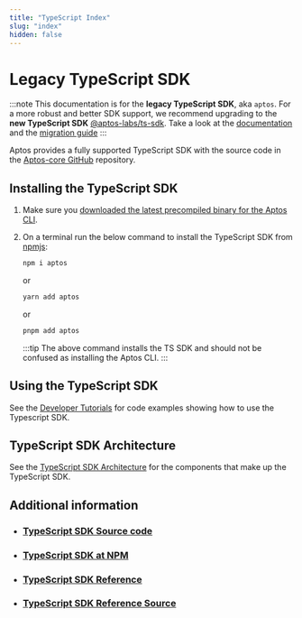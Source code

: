 ```yaml
---
title: "TypeScript Index"
slug: "index"
hidden: false
---
```


# Legacy TypeScript SDK

:::note
This documentation is for the **legacy TypeScript SDK**, aka `aptos`. For a more robust and better SDK support, we recommend upgrading to the **new TypeScript SDK** [@aptos-labs/ts-sdk](https://github.com/aptos-labs/aptos-ts-sdk). Take a look at the [documentation](../ts-sdk/index.md) and the [migration guide](../ts-sdk/migration-guide.md)
:::

Aptos provides a fully supported TypeScript SDK with the source code in the [Aptos-core GitHub](https://github.com/aptos-labs/aptos-core/tree/main/ecosystem/typescript/sdk) repository.

## Installing the TypeScript SDK

1. Make sure you [downloaded the latest precompiled binary for the Aptos CLI](../../tools/aptos-cli/install-cli/index.md#download-precompiled-binary).
2. On a terminal run the below command to install the TypeScript SDK from [npmjs](https://www.npmjs.com/package/aptos):

   ```bash
   npm i aptos
   ```

   or

   ```bash
   yarn add aptos
   ```

   or

   ```bash
   pnpm add aptos
   ```

   :::tip
   The above command installs the TS SDK and should not be confused as installing the Aptos CLI.
   :::

## Using the TypeScript SDK

See the [Developer Tutorials](../../tutorials/index.md) for code examples showing how to use the Typescript SDK.

## TypeScript SDK Architecture

See the [TypeScript SDK Architecture](./typescript-sdk-overview.md) for the components that make up the TypeScript SDK.

## Additional information

- ### [TypeScript SDK Source code](https://github.com/aptos-labs/aptos-core/tree/main/ecosystem/typescript/sdk)
- ### [TypeScript SDK at NPM](https://www.npmjs.com/package/aptos)
- ### [TypeScript SDK Reference](https://aptos-labs.github.io/ts-sdk-doc/)
- ### [TypeScript SDK Reference Source](https://github.com/aptos-labs/ts-sdk-doc)

